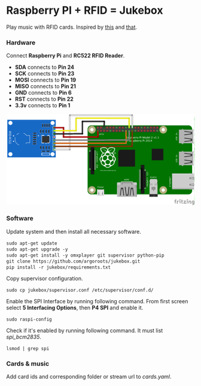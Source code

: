 # Raspberry PI + RFID = Jukebox

Play music with RFID cards. Inspired by [this](https://github.com/hoveeman/music-cards) and [that](https://pimylifeup.com/raspberry-pi-rfid-rc522/).

### Hardware
Connect **Raspberry Pi** and **RC522 RFID Reader**.
  - **SDA** connects to **Pin 24**
  - **SCK** connects to **Pin 23**
  - **MOSI** connects to **Pin 19**
  - **MISO** connects to **Pin 21**
  - **GND** connects to **Pin 6**
  - **RST** connects to **Pin 22**
  - **3.3v** connects to **Pin 1**

![](raspberry-pi-rfid-rc522.png)

### Software

Update system and then install all necessary software.
```
sudo apt-get update
sudo apt-get upgrade -y
sudo apt-get install -y omxplayer git supervisor python-pip
git clone https://github.com/argoroots/jukebox.git
pip install -r jukebox/requirements.txt
```

Copy supervisor configuration.
```
sudo cp jukebox/supervisor.conf /etc/supervisor/conf.d/
```
Enable the SPI Interface by running following command. From first screen select **5 Interfacing Options**, then **P4 SPI** and enable it.
```
sudo raspi-config
```

Check if it's enabled by running following command. It must list _spi_bcm2835_.
```
lsmod | grep spi
```

### Cards & music
Add card ids and corresponding folder or stream url to _cards.yaml_.
